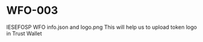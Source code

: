 # WFO-003
IESEFOSP WFO info.json and logo.png
This will help us to upload token logo in Trust Wallet
